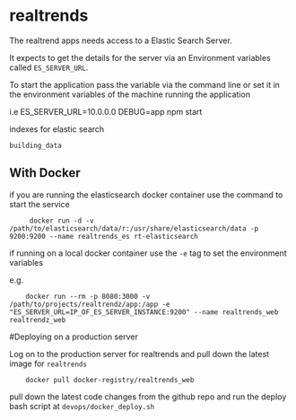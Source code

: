 realtrends
==========


The realtrend apps needs access to a Elastic Search Server. 

It expects to get the details for the server via an Environment variables called `ES_SERVER_URL`. 

To start the application pass the variable via the command line or set it in the environment variables of the machine running the application

i.e
            ES_SERVER_URL=10.0.0.0 DEBUG=app npm start
			
indexes for elastic search

	building_data

## With Docker

if you are running the elasticsearch docker container use the command to start the service

		 docker run -d -v /path/to/elasticsearch/data/r:/usr/share/elasticsearch/data -p 9200:9200 --name realtrends_es rt-elasticsearch

if running on a local docker container use the `-e` tag to set the environment variables

e.g.

        docker run --rm -p 8080:3000 -v /path/to/projects/realtrendz/app:/app -e "ES_SERVER_URL=IP_OF_ES_SERVER_INSTANCE:9200" --name realtrends_web realtrendz_web

#Deploying on a production server

Log on to the production server for realtrends and pull down the latest image for `realtrends`

		docker pull docker-registry/realtrends_web
	
pull down the latest code changes from the github repo and run the deploy bash script at `devops/docker_deploy.sh`